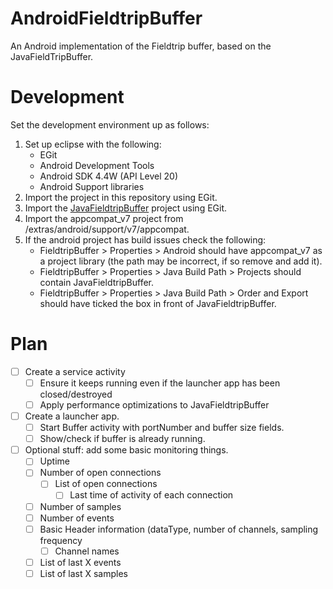 AndroidFieldtripBuffer
======================

An Android implementation of the Fieldtrip buffer, based on the JavaFieldTripBuffer.

Development
=============

Set the development environment up as follows:

1. Set up eclipse with the following:
	- EGit
	- Android Development Tools
	- Android SDK 4.4W (API Level 20)
	- Android Support libraries
2. Import the project in this repository using EGit.
3. Import the [JavaFieldtripBuffer](https://github.com/Wieke/JavaFieldtripBuffer) project using EGit.
4. Import the appcompat_v7 project from <SDKPATH>/extras/android/support/v7/appcompat.
5. If the android project has build issues check the following:
	- FieldtripBuffer > Properties > Android should have appcompat_v7 as a project library (the path may be incorrect, if so remove and add it).
	- FieldtripBuffer > Properties > Java Build Path > Projects should contain JavaFieldtripBuffer.
	- FieldtripBuffer > Properties > Java Build Path > Order and Export should have ticked the box in front of JavaFieldtripBuffer.

Plan
==================

- [ ] Create a service activity
	- [ ] Ensure it keeps running even if the launcher app has been closed/destroyed
	- [ ] Apply performance optimizations to JavaFieldtripBuffer
- [ ] Create a launcher app.
	- [ ] Start Buffer activity with portNumber and buffer size fields.
	- [ ] Show/check if buffer is already running.
- [ ] Optional stuff: add some basic monitoring things.
	- [ ] Uptime
	- [ ] Number of open connections
		- [ ] List of open connections
			- [ ] Last time of activity of each connection
	- [ ] Number of samples
	- [ ] Number of events
	- [ ] Basic Header information (dataType, number of channels, sampling frequency
		- [ ] Channel names
	- [ ] List of last X events
	- [ ] List of last X samples